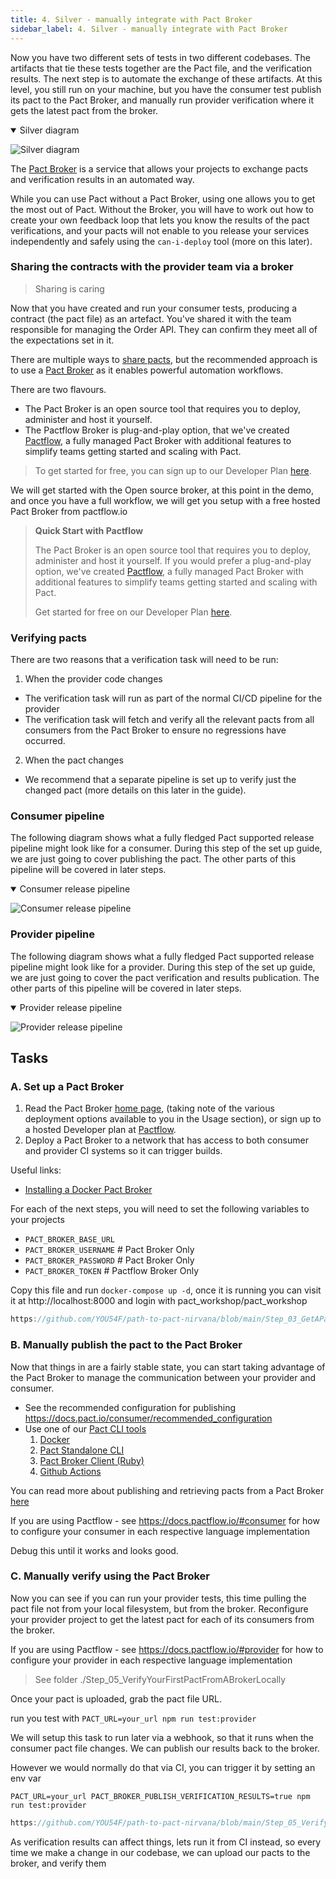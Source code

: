 ```yaml
---
title: 4. Silver - manually integrate with Pact Broker
sidebar_label: 4. Silver - manually integrate with Pact Broker
---
```


Now you have two different sets of tests in two different codebases. The artifacts that tie these tests together are the Pact file, and the verification results. The next step is to automate the exchange of these artifacts. At this level, you still run on your machine, but you have the consumer test publish its pact to the Pact Broker, and manually run provider verification where it gets the latest pact from the broker.

<details open>
  <summary>Silver diagram</summary>

![Silver diagram](images/silver.png)
</details>

The [Pact Broker](https://github.com/pact-foundation/pact_broker) is a service that allows your projects to exchange pacts and verification results in an automated way.

While you can use Pact without a Pact Broker, using one allows you to get the most out of Pact. Without the Broker, you will have to work out how to create your own feedback loop that lets you know the results of the pact verifications, and your pacts will not enable to you release your services independently and safely using the `can-i-deploy` tool \(more on this later\).

### Sharing the contracts with the provider team via a broker

> Sharing is caring

Now that you have created and run your consumer tests, producing a contract \(the pact file\) as an artefact.
You've shared it with the team responsible for managing the Order API.
They can confirm they meet all of the expectations set in it. 

There are multiple ways to [share pacts](getting_started/sharing_pacts.md), but the recommended approach is to use a [Pact Broker](pact_broker/) as it enables powerful automation workflows.

There are two flavours. 

- The Pact Broker is an open source tool that requires you to deploy, administer and host it yourself. 
- The Pactflow Broker is plug-and-play option, that we've created [Pactflow](https://pactflow.io/?utm_source=ossdocs&utm_campaign=five_minute_guide), a fully managed Pact Broker with additional features to simplify teams getting started and scaling with Pact.

> To get started for free, you can sign up to our Developer Plan [here](https://pactflow.io/pricing/?utm_source=ossdocs&utm_campaign=five_minute_guide_dev_plan).

We will get started with the Open source broker, at this point in the demo, and once you have a full workflow, we will get you setup with a free hosted Pact Broker from pactflow.io

> **Quick Start with Pactflow**
>
> The Pact Broker is an open source tool that requires you to deploy, administer and host it yourself. If you would prefer a plug-and-play option, we've created [Pactflow](https://pactflow.io/?utm_source=ossdocs&utm_campaign=effective_pact_setup), a fully managed Pact Broker with additional features to simplify teams getting started and scaling with Pact.
>
> Get started for free on our Developer Plan [here](https://pactflow.io/pricing/?utm_source=ossdocs&utm_campaign=effective_pact_setup_dev_plan).

### Verifying pacts

There are two reasons that a verification task will need to be run:

1. When the provider code changes

* The verification task will run as part of the normal CI/CD pipeline for the provider
* The verification task will fetch and verify all the relevant pacts from all consumers from the Pact Broker to ensure no regressions have occurred.

2. When the pact changes

* We recommend that a separate pipeline is set up to verify just the changed pact (more details on this later in the guide).

### Consumer pipeline

The following diagram shows what a fully fledged Pact supported release pipeline might look like for a consumer. During this step of the set up guide, we are just going to cover publishing the pact. The other parts of this pipeline will be covered in later steps.

<details open>
  <summary>Consumer release pipeline</summary>

![Consumer release pipeline](/img/advanced-pact-workshop-diagrams-consumer-pipeline.png)
</details>

### Provider pipeline

The following diagram shows what a fully fledged Pact supported release pipeline might look like for a provider. During this step of the set up guide, we are just going to cover the pact verification and results publication. The other parts of this pipeline will be covered in later steps.

<details open>
  <summary>Provider release pipeline</summary>

![Provider release pipeline](/img/advanced-pact-workshop-diagrams-provider-pipeline.png)
</details>

## Tasks

### A. Set up a Pact Broker

1. Read the Pact Broker [home page](https://github.com/pact-foundation/pact_broker), \(taking note of the various deployment options available to you in the Usage section\), or sign up to a hosted Developer plan at [Pactflow](https://pactflow.io/pricing/?utm_source=ossdocs&utm_campaign=effective_pact_setup_step_1).
2. Deploy a Pact Broker to a network that has access to both consumer and provider CI systems so it can trigger builds.

Useful links:

* [Installing a Docker Pact Broker](https://hub.docker.com/r/pactfoundation/pact-broker)

For each of the next steps, you will need to set the following variables to your projects

* `PACT_BROKER_BASE_URL`
* `PACT_BROKER_USERNAME` # Pact Broker Only
* `PACT_BROKER_PASSWORD` # Pact Broker Only
* `PACT_BROKER_TOKEN` # Pactflow Broker Only


Copy this file and run `docker-compose up -d`, once it is running you can visit it at http://localhost:8000 and login with pact_workshop/pact_workshop

```js reference
https://github.com/YOU54F/path-to-pact-nirvana/blob/main/Step_03_GetAPactBroker/docker-compose.yml
```

### B. Manually publish the pact to the Pact Broker

Now that things in are a fairly stable state, you can start taking advantage of the Pact Broker to manage the
communication between your provider and consumer.

* See the recommended configuration for publishing <https://docs.pact.io/consumer/recommended_configuration>
* Use one of our [Pact CLI tools](https://docs.pact.io/pact_broker/client_cli)
  1. [Docker](https://hub.docker.com/r/pactfoundation/pact-cli)
  2. [Pact Standalone CLI](https://github.com/pact-foundation/pact-ruby-standalone/releases)
  3. [Pact Broker Client (Ruby)](https://github.com/pact-foundation/pact_broker-client)
  4. [Github Actions](https://github.com/pactflow/actions)

You can read more about publishing and retrieving pacts from a Pact Broker [here](https://docs.pact.io/pact_broker/publishing_and_retrieving_pacts#publishing)

If you are using Pactflow - see <https://docs.pactflow.io/#consumer> for how to configure your consumer in each respective language implementation

Debug this until it works and looks good.

### C. Manually verify using the Pact Broker

Now you can see if you can run your provider tests, this time pulling the pact file not from your local filesystem,
but from the broker. Reconfigure your provider project to get the latest pact for each of its consumers from the broker.

If you are using Pactflow - see <https://docs.pactflow.io/#provider> for how to configure your provider in each respective language implementation

> See folder ./Step_05_VerifyYourFirstPactFromABrokerLocally

Once your pact is uploaded, grab the pact file URL.

run you test with `PACT_URL=your_url npm run test:provider`

We will setup this task to run later via a webhook, so that it runs when the consumer pact file changes. We can publish our results back to the broker.

However we would normally do that via CI, you can trigger it by setting an env var

`PACT_URL=your_url PACT_BROKER_PUBLISH_VERIFICATION_RESULTS=true npm run test:provider`

```js reference
https://github.com/YOU54F/path-to-pact-nirvana/blob/main/Step_05_VerifyYourFirstPactFromABrokerLocally/provider/provider.spec.js
```

As verification results can affect things, lets run it from CI instead, so every time we make a change in our codebase, we can upload our pacts to the broker, and verify them
